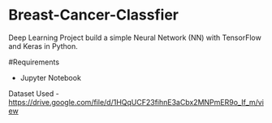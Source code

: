 # Breast-Cancer-Classfier
Deep Learning Project build a simple Neural Network (NN) with TensorFlow and Keras in Python.

#Requirements
- Jupyter Notebook

Dataset Used - https://drive.google.com/file/d/1HQqUCF23fihnE3aCbx2MNPmER9o_If_m/view
